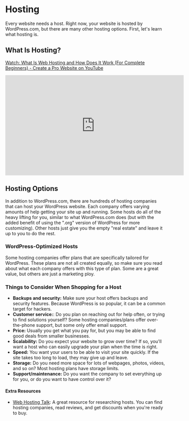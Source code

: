 # Hosting

Every website needs a host. Right now, your website is hosted by WordPress.com, but there are many other hosting options. First, let's learn what hosting is.

## What Is Hosting?
[Watch: What Is Web Hosting and How Does It Work (For Complete Beginners) - Create a Pro Website on YouTube](https://youtu.be/H8oAvyqQwew)
<iframe width="560" height="315" src="https://www.youtube.com/embed/H8oAvyqQwew" frameborder="0" allow="accelerometer; autoplay; encrypted-media; gyroscope; picture-in-picture" allowfullscreen></iframe>

## Hosting Options

In addition to WordPress.com, there are hundreds of hosting companies that can host your WordPress website. Each company offers varying amounts of help getting your site up and running. Some hosts do all of the heavy lifting for you, similar to what WordPress.com does (but with the added benefit of using the ".org" version of WordPress for more customizing). Other hosts just give you the empty "real estate" and leave it up to you to do the rest.

### WordPress-Optimized Hosts

Some hosting companies offer plans that are specifically tailored for WordPress. These plans are not all created equally, so make sure you read about what each company offers with this type of plan. Some are a great value, but others are just a marketing ploy.

### Things to Consider When Shopping for a Host

- **Backups and security:** Make sure your host offers backups and security features. Because WordPress is so popular, it can be a common target for hackers.
- **Customer service:**: Do you plan on reaching out for help often, or trying to find solutions yourself? Some hosting companies/plans offer over-the-phone support, but some only offer email support.
- **Price:** Usually you get what you pay for, but you may be able to find good deals from smaller businesses.
- **Scalability:** Do you expect your website to grow over time? If so, you'll want a host who can easily upgrade your plan when the time is right.
- **Speed:** You want your users to be able to visit your site quickly. If the site takes too long to load, they may give up and leave.
- **Storage:** Do you need more space for lots of webpages, photos, videos, and so on? Most hosting plans have storage limits.
- **Support/maintenance:** Do you want the company to set everything up for you, or do you want to have control over it?

#### Extra Resources
- [Web Hosting Talk](https://www.webhostingtalk.com/): A great resource for researching hosts. You can find hosting companies, read reviews, and get discounts when you're ready to buy.
